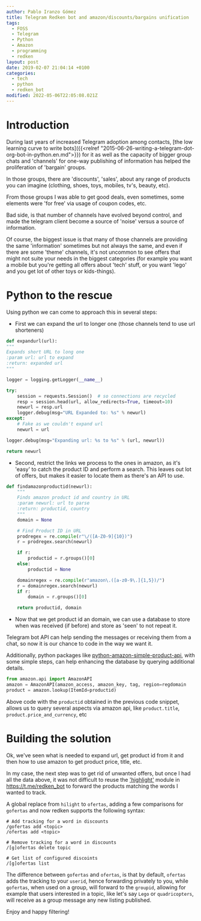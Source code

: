 ```yaml
---
author: Pablo Iranzo Gómez
title: Telegram Redken bot and amazon/discounts/bargains unification
tags:
  - FOSS
  - Telegram
  - Python
  - Amazon
  - programming
  - redken
layout: post
date: 2019-02-07 21:04:14 +0100
categories:
  - tech
  - python
  - redken_bot
modified: 2022-05-06T22:05:08.021Z
---
```


# Introduction

During last years of increased Telegram adoption among contacts, [the low learning curve to write bots]({{<relref "2015-06-26-writing-a-telegram-dot-org-bot-in-python.en.md">}}) for it as well as the capacity of bigger group chats and 'channels' for one-way publishing of information has helped the proliferation of 'bargain' groups.

In those groups, there are 'discounts', 'sales', about any range of products you can imagine (clothing, shoes, toys, mobiles, tv's, beauty, etc).

From those groups I was able to get good deals, even sometimes, some elements were 'for free' via usage of coupon codes, etc.

Bad side, is that number of channels have evolved beyond control, and made the telegram client become a source of 'noise' versus a source of information.

Of course, the biggest issue is that many of those channels are providing the same 'information' sometimes but not always the same, and even if there are some 'theme' channels, it's not uncommon to see offers that might not suite your needs in the biggest categories (for example you want a mobile but you're getting all offers about 'tech' stuff, or you want 'lego' and you get lot of other toys or kids-things).

# Python to the rescue

Using python we can come to approach this in several steps:

- First we can expand the url to longer one (those channels tend to use url shorteners)

```py
def expandurl(url):
"""
Expands short URL to long one
:param url: url to expand
:return: expanded url
"""

logger = logging.getLogger(__name__)

try:
    session = requests.Session()  # so connections are recycled
    resp = session.head(url, allow_redirects=True, timeout=10)
    newurl = resp.url
    logger.debug(msg="URL Expanded to: %s" % newurl)
except:
    # Fake as we couldn't expand url
    newurl = url

logger.debug(msg="Expanding url: %s to %s" % (url, newurl))

return newurl
```

- Second, restrict the links we process to the ones in amazon, as it's 'easy' to catch the product ID and perform a search. This leaves out lot of offers, but makes it easier to locate them as there's an API to use.

```py
def findamazonproductid(newurl):
    """
    Finds amazon product id and country in URL
    :param newurl: url to parse
    :return: productid, country
    """
    domain = None

    # Find Product ID in URL
    prodregex = re.compile(r"\/([A-Z0-9]{10})")
    r = prodregex.search(newurl)

    if r:
        productid = r.groups()[0]
    else:
        productid = None

    domainregex = re.compile(r"amazon\.([a-z0-9\.]{1,5})/")
    r = domainregex.search(newurl)
    if r:
        domain = r.groups()[0]

    return productid, domain
```

- Now that we get product id an domain, we can use a database to store when was received (if before) and store as 'seen' to not repeat it.

Telegram bot API can help sending the messages or receiving them from a chat, so now it is our chance to code in the way we want it.

Additionally, python packages like [python-amazon-simple-product-api](https://github.com/yoavaviram/python-amazon-simple-product-api), with some simple steps, can help enhancing the database by querying additional details.

```py
from amazon.api import AmazonAPI
amazon = AmazonAPI(amazon_access, amazon_key, tag, region=regdomain
product = amazon.lookup(ItemId=productid)
```

Above code with the `productid` obtained in the previous code snippet, allows us to query several aspects via amazon api, like `product.title`, `product.price_and_currency`, etc

# Building the solution

Ok, we've seen what is needed to expand url, get product id from it and then how to use amazon to get product price, title, etc.

In my case, the next step was to get rid of unwanted offers, but once I had all the data above, it was not difficult to reuse the ['highlight'](https://github.com/iranzo/stampython/blob/master/stampy/plugin/highlight.py) module in <https://t.me/redken_bot> to forward the products matching the words I wanted to track.

A global replace from `hilight` to `ofertas`, adding a few comparisons for `gofertas` and now redken supports the following syntax:

```
# Add tracking for a word in discounts
/gofertas add <topic>
/ofertas add <topic>

# Remove tracking for a word in discounts
/[g]ofertas delete topic

# Get list of configured discoints
/[g]ofertas list
```

The difference between `gofertas` and `ofertas`, is that by default, `ofertas` adds the tracking to your `userid`, hence forwarding privately to you, while `gofertas`, when used on a group, will forward to the `groupid`, allowing for example that users interested in a topic, like let's say `Lego` or `quadricopters`, will receive as a group message any new listing published.

Enjoy and happy filtering!
